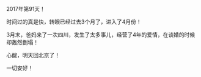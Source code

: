 2017年第91天！

时间过的真是快，转眼已经过去3个月了，进入了4月份！

3月末，爸妈来了一次四川，发生了太多事儿，经营了4年的爱情，在谈婚的时候却轰然倒塌！

心酸，明天回北京了！

一切安好！




